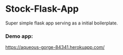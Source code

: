 # Stock-Flask-App
Super simple flask app serving as a initial boilerplate.

### Demo app: 
https://aqueous-gorge-84341.herokuapp.com/
